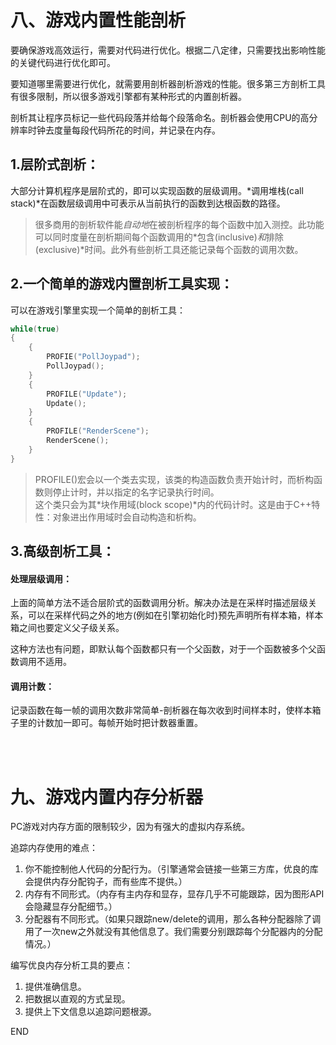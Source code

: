 # 八、游戏内置性能剖析  

要确保游戏高效运行，需要对代码进行优化。根据二八定律，只需要找出影响性能的关键代码进行优化即可。  

要知道哪里需要进行优化，就需要用剖析器剖析游戏的性能。很多第三方剖析工具有很多限制，所以很多游戏引擎都有某种形式的内置剖析器。  

剖析其让程序员标记一些代码段落并给每个段落命名。剖析器会使用CPU的高分辨率时钟去度量每段代码所花的时间，并记录在内存。    

## 1.层阶式剖析：    

大部分计算机程序是层阶式的，即可以实现函数的层级调用。*调用堆栈(call stack)*在函数层级调用中可表示从当前执行的函数到达根函数的路径。  

> 很多商用的剖析软件能*自动地*在被剖析程序的每个函数中加入测控。此功能可以同时度量在剖析期间每个函数调用的*包含(inclusive)*和*排除(exclusive)*时间。此外有些剖析工具还能记录每个函数的调用次数。  

## 2.一个简单的游戏内置剖析工具实现：      

可以在游戏引擎里实现一个简单的剖析工具：  
```CPP  
while(true)
{
    {
        PROFIE("PollJoypad");
        PollJoypad();
    }
    {
        PROFILE("Update");
        Update();
    }
    {
        PROFILE("RenderScene");
        RenderScene();
    }
}
```

> PROFILE()宏会以一个类去实现，该类的构造函数负责开始计时，而析构函数则停止计时，并以指定的名字记录执行时间。    
> 这个类只会为其*块作用域(block scope)*内的代码计时。这是由于C++特性：对象进出作用域时会自动构造和析构。  

## 3.高级剖析工具：      

#### 处理层级调用：  

上面的简单方法不适合层阶式的函数调用分析。解决办法是在采样时描述层级关系，可以在采样代码之外的地方(例如在引擎初始化时)预先声明所有样本箱，样本箱之间也要定义父子级关系。  

这种方法也有问题，即默认每个函数都只有一个父函数，对于一个函数被多个父函数调用不适用。  

#### 调用计数：  
记录函数在每一帧的调用次数非常简单-剖析器在每次收到时间样本时，使样本箱子里的计数加一即可。每帧开始时把计数器重置。    


<br />
<br />

# 九、游戏内置内存分析器    

PC游戏对内存方面的限制较少，因为有强大的虚拟内存系统。    

追踪内存使用的难点：  
1. 你不能控制他人代码的分配行为。（引擎通常会链接一些第三方库，优良的库会提供内存分配钩子，而有些库不提供。）    
2. 内存有不同形式。（内存有主内存和显存，显存几乎不可能跟踪，因为图形API会隐藏显存分配细节。）  
3. 分配器有不同形式。（如果只跟踪new/delete的调用，那么各种分配器除了调用了一次new之外就没有其他信息了。我们需要分别跟踪每个分配器内的分配情况。）  

编写优良内存分析工具的要点：  
1. 提供准确信息。  
2. 把数据以直观的方式呈现。  
3. 提供上下文信息以追踪问题根源。  


END


